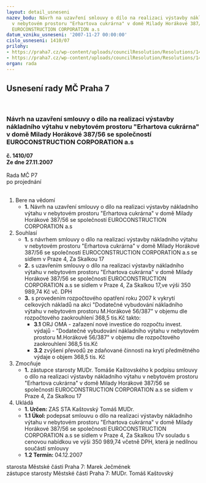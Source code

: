 ```yaml
---
layout: detail_usneseni
nazev_bodu: Návrh na uzavření smlouvy o dílo na realizaci výstavby nákladního výtahu
  v nebytovém prostoru "Erhartova cukrárna" v domě Milady Horákové 387/56 se společností
  EUROCONSTRUCTION CORPORATION a.s
datum_vzniku_usneseni: '2007-11-27 00:00:00'
cislo_usneseni: 1410/07
prilohy:
- https://praha7.cz/wp-content/uploads/councilResolution/Resolutions/14484/56-sodcukr%c3%a1rnaecc.doc
- https://praha7.cz/wp-content/uploads/councilResolution/Resolutions/14484/56-1311.doc
organ: rada
---
```

<div id="ucUsn_pList" class="usn">
	<span><h2>Usnesení rady MČ Praha 7 </h2>
<br></span><div class="standBody">
<span><h3>Návrh na uzavření smlouvy o dílo na realizaci výstavby nákladního výtahu v nebytovém prostoru "Erhartova cukrárna" v domě Milady Horákové 387/56 se společností EUROCONSTRUCTION CORPORATION a.s</h3></span><div class="center">
		<strong>č. 1410/07</strong><br>
	</div>
<div class="center">
		<strong>Ze dne 27.11.2007</strong><br><br>
	</div>Rada MČ P7<br> po projednání<br><br><ol>
<li>Bere na vědomí<ul><li>
<strong>1.</strong> Návrh na uzavření smlouvy o dílo na realizaci výstavby nákladního výtahu v nebytovém prostoru "Erhartova cukrárna" v domě Milady Horákové 387/56 se společností EUROCONSTRUCTION CORPORATION a.s</li></ul>
</li>
<li>Souhlasí<ul>
<li>
<strong>1.</strong> s návrhem smlouvy o dílo  na realizaci výstavby nákladního výtahu v nebytovém prostoru "Erhartova cukrárna" v domě Milady Horákové 387/56 se společností EUROCONSTRUCTION CORPORATION a.s se sídlem v Praze 4, Za Skalkou 17</li>
<li>
<strong>2.</strong> s uzavřením smlouvy o dílo  na realizaci výstavby nákladního výtahu v nebytovém prostoru "Erhartova cukrárna" v domě Milady Horákové 387/56 se společností EUROCONSTRUCTION CORPORATION a.s se sídlem v Praze 4, Za Skalkou 17,ve výši 350 989,74 Kč vč. DPH</li>
<li>
<strong>3.</strong> s provedením  rozpočtového opatření roku 2007 k vykrytí celkových nákladů na akci "Dodatečné vybudování nákladního výtahu v nebytovém prostoru M.Horákové 56/387" v objemu dle rozpočtového zaokrouhlení  368,5 tis.Kč takto:<ul>
<li>
<strong>3.1</strong> ORJ OMA - zařazení nové investice do  rozpočtu invest. výdajů  - "Dodatečné vybudování nákladního výtahu v nebytovém prostoru M.Horákové 56/387" v objemu dle rozpočtového zaokrouhlení  368,5 tis.Kč </li>
<li>
<strong>3.2</strong> zvýšení převodů ze zdaňované činnosti na krytí předmětného výdaje o objem 368,5 tis. Kč </li>
</ul>
</li>
</ul>
</li>
<li>Zmocňuje<ul><li>
<strong>1.</strong> zástupce starosty MUDr. Tomáše Kaštovského k podpisu smlouvy o dílo  na realizaci výstavby nákladního výtahu v nebytovém prostoru "Erhartova cukrárna" v domě Milady Horákové 387/56 se společností EUROCONSTRUCTION CORPORATION a.s se sídlem v Praze 4, Za Skalkou 17</li></ul>
</li>
<li>Ukládá<ul>
<li>
<strong>1. Určen: </strong>ZAS STA Kaštovský Tomáš MUDr.</li>
<li>
<strong>1.1 Úkol: </strong>podepsat smlouvu o dílo  na realizaci výstavby nákladního výtahu v nebytovém prostoru "Erhartova cukrárna" v domě Milady Horákové 387/56 se společností EUROCONSTRUCTION CORPORATION a.s se sídlem v Praze 4, Za Skalkou 17v souladu s cenovou nabídkou ve výši 350 989,74 včetně DPH, která je nedílnou součástí smlouvy</li>
<li>
<strong>1.2 Termín: </strong>04.12.2007</li>
</ul>
</li>
</ol>starosta Městské části Praha 7: Marek Ječmének<br>zástupce starosty Městské části Praha 7: MUDr. Tomáš Kaštovský 
</div>
</div>